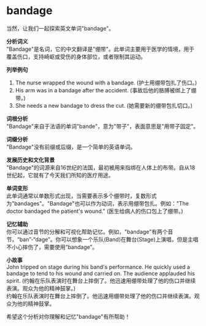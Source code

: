 # bandage

当然，让我们一起探索英文单词"bandage"。

  

**分析词义**  
"Bandage"是名词，它的中文翻译是"绷带"。此单词主要用于医学的情境，用于覆盖伤口，支持崎岖或受伤的身体部位，或者限制其运动。

  

**列举例句**

  

1.  The nurse wrapped the wound with a bandage. (护士用绷带包扎了伤口。)
2.  His arm was in a bandage after the accident. (事故后他的胳膊被绑上了绷带。)
3.  She needs a new bandage to dress the cut. (她需要新的绷带包扎切口。)

  

**词根分析**  
"Bandage"来自于法语的单词"bande"，意为"带子"，表面意思是"用带子固定"。

  

**词缀分析**  
"Bandage"没有前缀或后缀，是一个简单的英语单词。

  

**发展历史和文化背景**  
"Bandage"的词源来自16世纪的法国，最初被用来指绑在人体上的布带。自从18世纪起，它就有了今天我们所知的医疗用途。

  

**单词变形**  
此单词通常以单数形式出现，当需要表示多个绷带时，复数形式为"bandages"。"Bandage"也可以作为动词，表示用绷带包扎。例如："The doctor bandaged the patient's wound." (医生给病人的伤口包上了绷带。)

  

**记忆辅助**  
你可以通过音节的分解和可视化帮助记忆。例如，"bandage"有两个音节，“ban”-“dage”。你可以想象一个乐队(Band)在舞台(Stage)上演唱，但是主唱不小心摔伤了，需要使用“bandage”。

  

**小故事**  
John tripped on stage during his band's performance. He quickly used a bandage to tend to his wound and carried on. The audience applauded his spirit. (约翰在乐队表演时在舞台上摔倒了。他迅速用绷带处理了他的伤口并继续表演。观众为他的精神鼓掌。)  
约翰在乐队表演时在舞台上摔倒了。他迅速用绷带处理了他的伤口并继续表演。观众为他的精神鼓掌。

  

希望这个分析对你理解和记忆"bandage"有所帮助！
